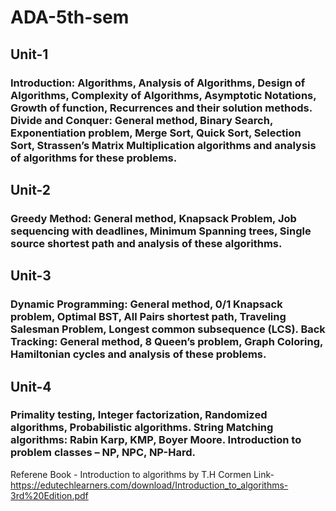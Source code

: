 # ADA-5th-sem

## Unit-1 
### Introduction: Algorithms, Analysis of Algorithms, Design of Algorithms, Complexity of Algorithms, Asymptotic Notations, Growth of function, Recurrences and their solution methods. Divide and Conquer: General method, Binary Search, Exponentiation problem, Merge Sort, Quick Sort, Selection Sort, Strassen’s Matrix Multiplication algorithms and analysis of algorithms for these problems. 

## Unit-2 
### Greedy Method: General method, Knapsack Problem, Job sequencing with deadlines, Minimum Spanning trees, Single source shortest path and analysis of these algorithms. 

## Unit-3 
### Dynamic Programming: General method, 0/1 Knapsack problem, Optimal BST, All Pairs shortest path, Traveling Salesman Problem, Longest common subsequence (LCS). Back Tracking: General method, 8 Queen’s problem, Graph Coloring, Hamiltonian cycles and analysis of these problems. 

## Unit-4 
### Primality testing, Integer factorization, Randomized algorithms, Probabilistic algorithms. String Matching algorithms: Rabin Karp, KMP, Boyer Moore. Introduction to problem classes – NP, NPC, NP-Hard.

Referene Book -  Introduction to algorithms by T.H Cormen
Link- https://edutechlearners.com/download/Introduction_to_algorithms-3rd%20Edition.pdf
